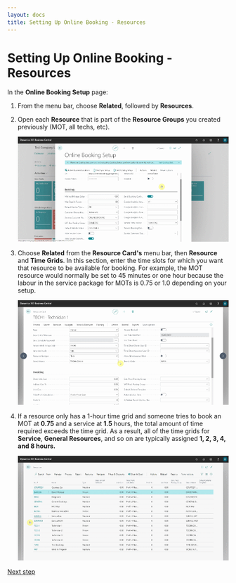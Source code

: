 ```yaml
---
layout: docs
title: Setting Up Online Booking - Resources
---
```


# Setting Up Online Booking - Resources
In the **Online Booking Setup** page:
1. From the menu bar, choose **Related**, followed by **Resources**.
2. Open each **Resource** that is part of the **Resource Groups** you created previously (MOT, all techs, etc).

    ![](media/garagehive-onlinebooking-resources1.gif)

3. Choose **Related** from the **Resource Card's** menu bar, then **Resource** and **Time Grids**. In this section, enter the time slots for which you want that resource to be available for booking. For example, the MOT resource would normally be set to 45 minutes or one hour because the labour in the service package for MOTs is 0.75 or 1.0 depending on your setup.

    ![](media/garagehive-onlinebooking-resources2.gif)

4. If a resource only has a 1-hour time grid and someone tries to book an MOT at **0.75** and a service at **1.5** hours, the total amount of time required exceeds the time grid. As a result, all of the time grids for **Service**, **General Resources**, and so on are typically assigned **1, 2, 3, 4, and 8 hours.** 

    ![](media/garagehive-onlinebooking-resources3.gif)
 

[Next step](/docs/garagehive-onlinebooking-resource-groups.html)
